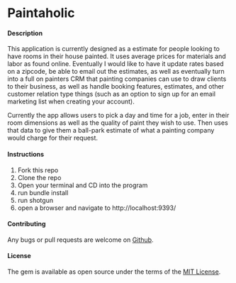 # Paintaholic

#### Description

This application is currently designed as a estimate for people looking to have rooms in their house painted. It uses average prices for materials and labor as found online. Eventually I would like to have it update rates based on a zipcode, be able to email out the estimates, as well as eventually turn into a full on painters CRM that painting companies can use to draw clients to their business, as well as handle booking features, estimates, and other customer relation type things (such as an option to sign up for an email marketing list when creating your account). 

Currently the app allows users to pick a day and time for a job, enter in their room dimensions as well as the quality of paint they wish to use. Then uses that data to give them a ball-park estimate of what a painting company would charge for their request.

#### Instructions

1) Fork this repo
2) Clone the repo
3) Open your terminal and CD into the program
4) run bundle install
5) run shotgun
6) open a browser and navigate to http://localhost:9393/

#### Contributing
Any bugs or pull requests are welcome on [Github](https://github.com/speraza545/paintaholic). 

#### License
The gem is available as open source under the terms of the [MIT License](https://opensource.org/licenses/MIT).